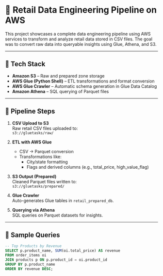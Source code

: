 # 🛒 Retail Data Engineering Pipeline on AWS

This project showcases a complete data engineering pipeline using AWS services to transform and analyze retail data stored in CSV files. The goal was to convert raw data into queryable insights using Glue, Athena, and S3.

---

## 🚀 Tech Stack

- **Amazon S3** – Raw and prepared zone storage
- **AWS Glue (Python Shell)** – ETL transformations and format conversion
- **AWS Glue Crawler** – Automatic schema generation in Glue Data Catalog
- **Amazon Athena** – SQL querying of Parquet files

---

## 🔄 Pipeline Steps

1. **CSV Upload to S3**  
   Raw retail CSV files uploaded to:  
   `s3://gluetasks/raw/`

2. **ETL with AWS Glue**  
   - CSV → Parquet conversion
   - Transformations like:
     - City/state formatting
     - Flags and derived columns (e.g., total_price, high_value_flag)

3. **S3 Output (Prepared)**  
   Cleaned Parquet files written to:  
   `s3://gluetasks/prepared/`

4. **Glue Crawler**  
   Auto-generates Glue tables in `retail_prepared_db`.

5. **Querying via Athena**  
   SQL queries on Parquet datasets for insights.

---

## 📂 Sample Queries

```sql
-- Top Products by Revenue
SELECT p.product_name, SUM(oi.total_price) AS revenue
FROM order_items oi
JOIN products p ON p.product_id = oi.product_id
GROUP BY p.product_name
ORDER BY revenue DESC;
